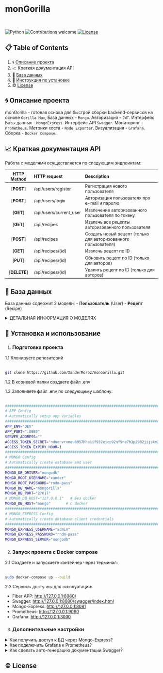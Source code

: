 # monGorilla

  
&nbsp;&nbsp;&nbsp;&nbsp;&nbsp;&nbsp;&nbsp;&nbsp;&nbsp;&nbsp;&nbsp;&nbsp;&nbsp;&nbsp;&nbsp;&nbsp;&nbsp;&nbsp;&nbsp;&nbsp;&nbsp;&nbsp;&nbsp;&nbsp;&nbsp;&nbsp;&nbsp;&nbsp;&nbsp;&nbsp;&nbsp;&nbsp;&nbsp;&nbsp;&nbsp;&nbsp;&nbsp;&nbsp;&nbsp;&nbsp;&nbsp;&nbsp;&nbsp;&nbsp;&nbsp;&nbsp;&nbsp;&nbsp;&nbsp;&nbsp;&nbsp;&nbsp;&nbsp;&nbsp;&nbsp;&nbsp;&nbsp;

![Python](https://img.shields.io/badge/go-v1.20.1+-blue.svg)
![Contributions welcome](https://img.shields.io/badge/contributions-welcome-orange.svg)
[![License](https://img.shields.io/badge/license-MIT-blue.svg)](https://opensource.org/licenses/MIT)

  

## 📋 Table of Contents

1. 🌀 [Описание проекта](#what-is-this)
2. 📈 [Краткая документация API](#api_docs)
3. 💾 [База данных](#database_scheme)
4. 🚀 [Инструкция по установке](#installation)
5. ©️ [License](#license)

  

## <a name="what-is-this"> 🌀 Описание проекта</a>

monGorilla - готовая основа для быстрой сборки backend-сервисов на основе `Gorilla Mux`, База данных - `Mongo`. Авторизация - `JWT`. Интерфейс Базы данных - `MongoExpress`. Интерфейс API `Swagger`. Мониторинг - `Prometheus`. Метрики хоста - `Node Exporter`. Визуализация - `Grafana`. Сборка - `Docker Compose`.

## <a name="api_docs"> 📈 Краткая документация API</a>

Работа с моделями осуществляется по следующим эндпоинтам:


| HTTP Method  | HTTP request            | Description                                                    |
| :----------: | :---------------------- | :------------------------------------------------------------- |
|  [**POST**]  | /api/users/register     | Регистрация нового пользователя                                |
|  [**POST**]  | /api/users/login        | Авторизация пользователя про e-mail и паролю                   |
|  [**GET**]   | /api/users/current_user | Извлечение авторизованного пользователя по токену              |
|  [**GET**]   | /api/recipes            | Извлечь все рецепты авторизованного пользователя               |
|  [**POST**]  | /api/recipes            | Создать новый рецепт (только для авторизованного пользователя) |
|  [**GET**]   | /api/recipes/{id}       | Извлечь рецепт по ID                                           |
|  [**PUT**]   | /api/recipes/{id}       | Обновить рецепт по ID (только для авторов)                     |
| [**DELETE**] | /api/recipes/{id}       | Удалить рецепт по ID (только для авторов)                      |



## <a name="database_scheme"> 💾 База данных </a>

  

База данных содержит 2 модели:
    - **Пользователь** (User)
    - **Рецепт** (Recipe)


  
  <details>
<summary>ДЕТАЛЬНАЯ ИНФОРМАЦИЯ О МОДЕЛЯХ </summary>

1. Пользователь (User)
```go
type UserModel struct {
	Id          primitive.ObjectID `json:"id,omitempty"`            
	Password    string             `json:"password,omitempty"`      //Пароль
	FirstName   string             `json:"first_name,omitempty"`    //Имя
	LastName    string             `json:"last_name,omitempty"`     //Фамилия
	PhoneNumber string             `json:"phone_number,omitempty"`  //Номер телефона
	Email       string             `json:"email,omitempty"`         //Email
}
```

2. Рецепт (Recipe)
```go
// Represents user Recipe
type RecipeModel struct {
	Id          primitive.ObjectID `json:"id,omitempty"`
	Title       string             `json:"title,omitempty"`         //Название рецепта
	Stages      []StageModel       `json:"stages,omitempty"`        //Список шагов изготовления
	AuthorEmail string             `json:"author_email,omitempty"`  //Email автора рецепта
}

// Represents user model
type StageModel struct {
	Title       string            `json:"title,omitempty"`          //Название шага
	Description string            `json:"description,omitempty"`    //Описание шага
	Ingredients []IngredientModel `json:"ingredients,omitempty"`    //Список ингредиентов
}

// Represents user model
type IngredientModel struct {
	Subject   string `json:"subject,omitempty"`                     //Название ингридиента
	Condition string `json:"condition,omitempty"`                   //Условие, количество, вес и др
}
```

</details>
  

## <a name="installation"> 🚀 Установка и использование</a>

  

1. ### Подготовка проекта

  

1.1 Клонируете репозиторий

```sh

git clone https://github.com/XanderMoroz/monGorilla.git

```

1.2 В корневой папки создаете файл .env

1.3 Заполняете файл .env по следующему шаблону:

```sh

################################################################################
# APP Config
# Automatically setup app variables
################################################################################
APP_ENV="DEV"
APP_PORT=":8080"
SERVER_ADDRESS=""
ACCESS_TOKEN_SECRET="nduenvrvneu8957hhoiif932ejcp92nf9ne7h3p2982jijpkm2[jw[8h"
ACCESS_TOKEN_EXPIRY_HOUR=1
################################################################################
# MONGO Config
# Automatically create database and user
################################################################################
MONGO_DB_DRIVER="mongodb"
MONGO_ROOT_USERNAME="xander"
MONGO_ROOT_PASSWORD="rndm-pass"
MONGO_DB_NAME="mongorilla"
MONGO_DB_PORT="27017"
# MONGO_DB_HOST="127.0.0.1"   # Без docker 
MONGO_DB_HOST="mongo"       # С docker
################################################################################
# MONGO_EXPRESS Config
# Automatically create database client credentials
################################################################################
MONGO_EXPRESS_USERNAME="admin"
MONGO_EXPRESS_PASSWORD="rndm-pass"
MONGO_EXPRESS_SERVER="mongodb"


```

2. ### Запуск проекта с Docker compose

2.1 Создаете и запускаете контейнер через терминал:

```sh

sudo docker-compose up --build

```

2.3 Сервисы доступны для эксплуатации:

- Fiber APP: http://127.0.0.1:8080/
- Swagger: http://127.0.0.1:8080/swagger/index.html
- Mongo-Express: http://127.0.0.1:8081
- Prometheus: http://127.0.0.1:9090
- Grafana: http://127.0.0.1:3000


3. ### Дополнительные настройки 

<details>
<summary>Как получить доступ к БД через Mongo-Express? </summary>

1. Заходим в браузер по адресу Mongo-Express и вводим данные по умолчанию:

```bash
MONGO_EXPRESS_USERNAME=admin
MONGO_EXPRESS_PASSWORD=pass
```
Картинка
  

</details>
<details>
<summary>Как подключить Grafana к Prometheus? </summary>


1. Заходим в браузер по адресу http://127.0.0.1:3000 и вводим данные по умолчанию:

  - Email or username: admin
  - Password: admin

![Screen Shot](docs/extras/grafana_auth_01.jpg)

2. После система потребует придумать новый пароль (это необязательно).

![Screen Shot](docs/extras/grafana_auth_02.jpg)

3. Мы авторизованы в сервисе Grafana. Добавим новое подключение...

![Screen Shot](docs/extras/grafana_settings_01.jpg)

4. Ищем в списке Prometheus и кликаем по нему

![Screen Shot](docs/extras/grafana_settings_02.jpg)

5. Теперь его нужно настроить

![Screen Shot](docs/extras/grafana_settings_03.jpg)

7. Извлекаем адрес хоста, на котором расположился Prometheus

```bash
sudo docker inspect prometheus | grep IPAddress
```
![Screen Shot](docs/extras/grafana_get_host.jpg)

8. Заполняем Адрес сервера Prometheus данными хоста 

![Screen Shot](docs/extras/grafana_settings_04.jpg)

9. Готово

</details>


<details>
<summary>Как сделать авто-генерацию документации Swagger? </summary>

1. Устанавливаете swag

```sh
go get github.com/swaggo/swag/cmd/swag
```

3.2 Устанавливаете GOPATH

```sh
export PATH=$PATH:$(go env GOPATH)/bin
```

3.3 Генерируете новый вариант документации

```bash
swag init
```
</details>


## <a name="license"> ©️ License

